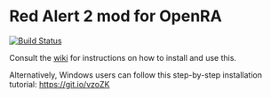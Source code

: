 # Red Alert 2 mod for OpenRA

[![Build Status](https://travis-ci.org/OpenRA/ra2.svg?branch=master)](https://travis-ci.org/OpenRA/ra2)

Consult the [wiki](https://github.com/OpenRA/ra2/wiki) for instructions on how to install and use this.

Alternatively, Windows users can follow this step-by-step installation tutorial: https://git.io/vzoZK
